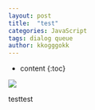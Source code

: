 ```yaml
---
layout: post
title:  "test"
categories: JavaScript
tags: dialog queue
author: kkogggokk
---
```


* content
{:toc}


![](https://gw.alicdn.com/tfs/TB1rgXfXYY1gK0jSZTEXXXDQVXa-700-404.png)

testtest
